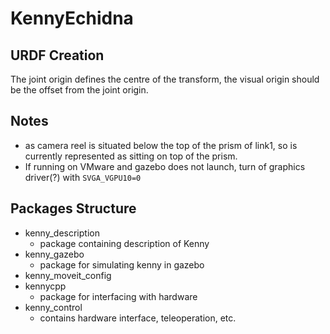 # KennyEchidna

## URDF Creation
The joint origin defines the centre of the transform, the visual origin should be the offset from the joint origin.


## Notes
- as camera reel is situated below the top of the prism of link1, so is currently represented as sitting on top of the prism. 
- If running on VMware and gazebo does not launch, turn of graphics driver(?) with `SVGA_VGPU10=0`



## Packages Structure

- kenny_description
    - package containing description of Kenny
- kenny_gazebo
    - package for simulating kenny in gazebo
- kenny_moveit_config
- kennycpp
    - package for interfacing with hardware
- kenny_control
    - contains hardware interface, teleoperation, etc.